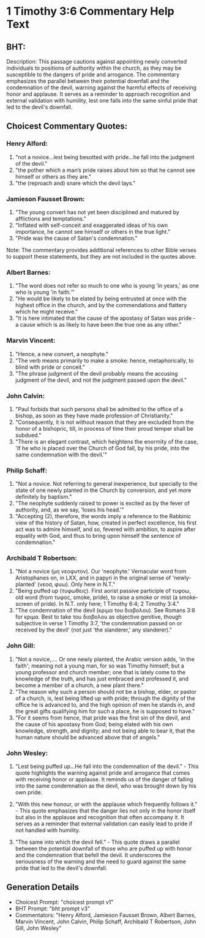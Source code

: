 # 1 Timothy 3:6 Commentary Help Text

## BHT:
Description: This passage cautions against appointing newly converted individuals to positions of authority within the church, as they may be susceptible to the dangers of pride and arrogance. The commentary emphasizes the parallel between their potential downfall and the condemnation of the devil, warning against the harmful effects of receiving honor and applause. It serves as a reminder to approach recognition and external validation with humility, lest one falls into the same sinful pride that led to the devil's downfall.

## Choicest Commentary Quotes:
### Henry Alford:
1. "not a novice...lest being besotted with pride...he fall into the judgment of the devil." 
2. "the pother which a man’s pride raises about him so that he cannot see himself or others as they are."
3. "the (reproach and) snare which the devil lays."

### Jamieson Fausset Brown:
1. "The young convert has not yet been disciplined and matured by afflictions and temptations."
2. "Inflated with self-conceit and exaggerated ideas of his own importance, he cannot see himself or others in the true light."
3. "Pride was the cause of Satan's condemnation."

Note: The commentary provides additional references to other Bible verses to support these statements, but they are not included in the quotes above.

### Albert Barnes:
1. "The word does not refer so much to one who is young 'in years,' as one who is young 'in faith.'"
2. "He would be likely to be elated by being entrusted at once with the highest office in the church, and by the commendations and flattery which he might receive."
3. "It is here intimated that the cause of the apostasy of Satan was pride - a cause which is as likely to have been the true one as any other."

### Marvin Vincent:
1. "Hence, a new convert, a neophyte."
2. "The verb means primarily to make a smoke: hence, metaphorically, to blind with pride or conceit."
3. "The phrase judgment of the devil probably means the accusing judgment of the devil, and not the judgment passed upon the devil."

### John Calvin:
1. "Paul forbids that such persons shall be admitted to the office of a bishop, as soon as they have made profession of Christianity."
2. "Consequently, it is not without reason that they are excluded from the honor of a bishopric, till, in process of time their proud temper shall be subdued."
3. "There is an elegant contrast, which heightens the enormity of the case, 'If he who is placed over the Church of God fall, by his pride, into the same condemnation with the devil.'"

### Philip Schaff:
1. "Not a novice. Not referring to general inexperience, but specially to the state of one newly planted in the Church by conversion, and yet more definitely by baptism."
2. "The neophyte suddenly raised to power is excited as by the fever of authority, and, as we say, ‘loses his head.’"
3. "Accepting (2), therefore, the words imply a reference to the Rabbinic view of the history of Satan, how, created in perfect excellence, his first act was to admire himself, and so, fevered with ambition, to aspire after equality with God, and thus to bring upon himself the sentence of condemnation."

### Archibald T Robertson:
1. "Not a novice (μη νεοφυτον). Our 'neophyte.' Vernacular word from Aristophanes on, in LXX, and in papyri in the original sense of 'newly-planted' (νεοσ, φυω). Only here in N.T." 
2. "Being puffed up (τυφωθεις). First aorist passive participle of τυφοω, old word (from τυφος, smoke, pride), to raise a smoke or mist (a smoke-screen of pride). In N.T. only here; 1 Timothy 6:4; 2 Timothy 3:4."
3. "The condemnation of the devil (κριμα του διαβολου). See Romans 3:8 for κριμα. Best to take του διαβολου as objective genitive, though subjective in verse 1 Timothy 3:7, 'the condemnation passed on or received by the devil' (not just 'the slanderer,' any slanderer)."

### John Gill:
1. "Not a novice,.... Or one newly planted, the Arabic version adds, 'in the faith'; meaning not a young man, for so was Timothy himself; but a young professor and church member; one that is lately come to the knowledge of the truth, and has just embraced and professed it, and become a member of a church, a new plant there."
2. "The reason why such a person should not be a bishop, elder, or pastor of a church, is, lest being lifted up with pride; through the dignity of the office he is advanced to, and the high opinion of men he stands in, and the great gifts qualifying him for such a place, he is supposed to have."
3. "For it seems from hence, that pride was the first sin of the devil, and the cause of his apostasy from God; being elated with his own knowledge, strength, and dignity; and not being able to bear it, that the human nature should be advanced above that of angels."

### John Wesley:
1. "Lest being puffed up...He fall into the condemnation of the devil." - This quote highlights the warning against pride and arrogance that comes with receiving honor or applause. It reminds us of the danger of falling into the same condemnation as the devil, who was brought down by his own pride.

2. "With this new honour, or with the applause which frequently follows it." - This quote emphasizes that the danger lies not only in the honor itself but also in the applause and recognition that often accompany it. It serves as a reminder that external validation can easily lead to pride if not handled with humility.

3. "The same into which the devil fell." - This quote draws a parallel between the potential downfall of those who are puffed up with honor and the condemnation that befell the devil. It underscores the seriousness of the warning and the need to guard against the same pride that led to the devil's downfall.


## Generation Details
- Choicest Prompt: "choicest prompt v1"
- BHT Prompt: "bht prompt v3"
- Commentators: "Henry Alford, Jamieson Fausset Brown, Albert Barnes, Marvin Vincent, John Calvin, Philip Schaff, Archibald T Robertson, John Gill, John Wesley"
